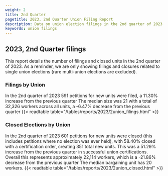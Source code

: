 ```yaml
---
weight: 2
title: 2nd Quarter
pagetitle: 2023, 2nd Quarter Union Filing Report
description: Data on union election filings in the 2nd quarter of 2023
keywords: union filings
---
```


## 2023, 2nd Quarter filings

This report details the number of filings and closed units in the 2nd quarter of 2023. As a reminder, we are only showing filings and closures related to single union elections (rare multi-union elections are excluded).

### Filings by Union
In the 2nd quarter of 2023 591 petitions for new units were filed, a 11.30% increase from the previous quarter The median size was 21 with a total of 32,326 workers across all units, a -6.47% decrease from the previous quarter
{{< readtable table="/tables/reports/2023/2union_filings.html" >}}

### Closed Elections by Union
In the 2nd quarter of 2023 601 petitions for new units were closed (this includes petitions where no election was ever held), with 58.40% closed with a certification order, creating 351 total new units. This was a 51.29% increase from the previous quarter in successful union certifications. Overall this represents approximately 22,114 workers, which is a -21.86% decrease from the previous quarter The median bargaining unit has 20 workers.
{{< readtable table="/tables/reports/2023/2union_closed.html" >}}
